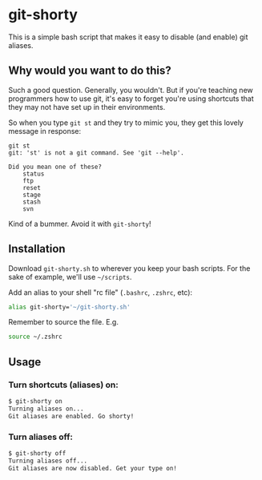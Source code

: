 # git-shorty

This is a simple bash script that makes it easy to disable (and enable)
git aliases.

## Why would you want to do this?

Such a good question. Generally, you wouldn't. But if you're teaching
new programmers how to use git, it's easy to forget you're using
shortcuts that they may not have set up in their environments.

So when you type `git st` and they try to mimic you, they get this
lovely message in response:

```
git st
git: 'st' is not a git command. See 'git --help'.

Did you mean one of these?
	status
	ftp
	reset
	stage
	stash
	svn
```

Kind of a bummer. Avoid it with `git-shorty`!

## Installation

Download `git-shorty.sh` to wherever you keep your bash scripts. For the
sake of example, we'll use `~/scripts`.

Add an alias to your shell "rc file" (`.bashrc`, `.zshrc`, etc):

```bash
alias git-shorty='~/git-shorty.sh'
```

Remember to source the file. E.g.

```bash
source ~/.zshrc
```

## Usage

### Turn shortcuts (aliases) on:

```bash
$ git-shorty on
Turning aliases on...
Git aliases are enabled. Go shorty!
```

### Turn aliases off:

```bash
$ git-shorty off
Turning aliases off...
Git aliases are now disabled. Get your type on!
```
